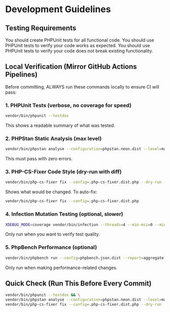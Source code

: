 # Development Guidelines

## Testing Requirements
You should create PHPUnit tests for all functional code.
You should use PHPUnit tests to verify your code works as expected.
You should use PHPUnit tests to verify your code does not break existing functionality.

## Local Verification (Mirror GitHub Actions Pipelines)

Before committing, ALWAYS run these commands locally to ensure CI will pass:

### 1. PHPUnit Tests (verbose, no coverage for speed)
```bash
vendor/bin/phpunit --testdox
```
This shows a readable summary of what was tested.

### 2. PHPStan Static Analysis (max level)
```bash
vendor/bin/phpstan analyse --configuration=phpstan.neon.dist --level=max
```
This must pass with zero errors.

### 3. PHP-CS-Fixer Code Style (dry-run with diff)
```bash
vendor/bin/php-cs-fixer fix --config=.php-cs-fixer.dist.php --dry-run --diff
```
Shows what would be changed. To auto-fix:
```bash
vendor/bin/php-cs-fixer fix --config=.php-cs-fixer.dist.php
```

### 4. Infection Mutation Testing (optional, slower)
```bash
XDEBUG_MODE=coverage vendor/bin/infection --threads=4 --min-msi=0 --min-covered-msi=0
```
Only run when you want to verify test quality.

### 5. PhpBench Performance (optional)
```bash
vendor/bin/phpbench run --config=phpbench.json.dist --report=aggregate --iterations=1 --revs=1
```
Only run when making performance-related changes.

## Quick Check (Run This Before Every Commit)
```bash
vendor/bin/phpunit --testdox && \
vendor/bin/phpstan analyse --configuration=phpstan.neon.dist --level=max && \
vendor/bin/php-cs-fixer fix --config=.php-cs-fixer.dist.php --dry-run --diff
```
